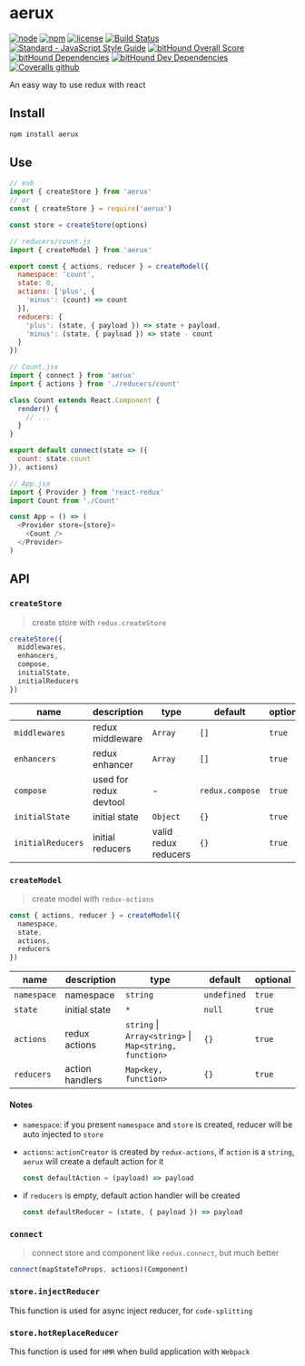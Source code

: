 # aerux

[![node](https://img.shields.io/node/v/aerux.svg)](https://www.npmjs.com/package/aerux)
[![npm](https://img.shields.io/npm/v/aerux.svg)](https://www.npmjs.com/package/aerux)
[![license](https://img.shields.io/npm/l/aerux.svg)](https://github.com/kagawagao/aerux/blob/master/LICENSE)
[![Build Status](https://travis-ci.org/kagawagao/aerux.svg?branch=master)](https://travis-ci.org/kagawagao/aerux)
[![Standard - JavaScript Style Guide](https://img.shields.io/badge/code_style-standard-brightgreen.svg)](http://standardjs.com/)
[![bitHound Overall Score](https://www.bithound.io/github/kagawagao/aerux/badges/score.svg)](https://www.bithound.io/github/kagawagao/aerux)
[![bitHound Dependencies](https://www.bithound.io/github/kagawagao/aerux/badges/dependencies.svg)](https://www.bithound.io/github/kagawagao/aerux/master/dependencies/npm)
[![bitHound Dev Dependencies](https://www.bithound.io/github/kagawagao/aerux/badges/devDependencies.svg)](https://www.bithound.io/github/kagawagao/aerux/master/dependencies/npm)
[![Coveralls github](https://img.shields.io/coveralls/github/kagawagao/aerux.svg)](https://coveralls.io/github/kagawagao/aerux)

An easy way to use redux with react

## Install

```bash
npm install aerux
```

## Use

```js
// es6
import { createStore } from 'aerux'
// or
const { createStore } = require('aerux')

const store = createStore(options)

// reducers/count.js
import { createModel } from 'aerux'

export const { actions, reducer } = createModel({
  namespace: 'count',
  state: 0,
  actions: ['plus', {
    'minus': (count) => count
  }],
  reducers: {
    'plus': (state, { payload }) => state + payload,
    'minus': (state, { payload }) => state - count
  }
})

// Count.jsx
import { connect } from 'aerux'
import { actions } from './reducers/count'

class Count extends React.Component {
  render() {
    // ...
  }
}

export default connect(state => ({
  count: state.count
}), actions)

// App.jsx
import { Provider } from 'react-redux'
import Count from './Count'

const App = () => (
  <Provider store={store}>
    <Count />
  </Provider>
)
```

## API

### `createStore`

> create store with `redux.createStore`

```js
createStore({
  middlewares,
  enhancers,
  compose,
  initialState,
  initialReducers
})
```

| name | description | type | default | optional |
| ---- | ----------- | ---- | ------- | -------- |
| `middlewares` | redux middleware | `Array` | `[]` | `true`|
| `enhancers` | redux enhancer | `Array` | `[]` | `true` |
| `compose` | used for redux devtool | - | `redux.compose` | `true` |
| `initialState` | initial state | `Object` | `{}` | `true` |
| `initialReducers` | initial reducers | valid redux reducers | `{}` | `true` |

### `createModel`

> create model with `redux-actions`

```js
const { actions, reducer } = createModel({
  namespace,
  state,
  actions,
  reducers
})
```

| name | description | type | default | optional |
| ---- | ----------- | ---- | ------- | -------- |
| `namespace` | namespace | `string` | `undefined` | `true`|
| `state` | initial state | `*` | `null` | `true` |
| `actions` | redux actions | `string` \| `Array<string>` \| `Map<string, function>` | `{}` | `true` |
| `reducers` | action handlers | `Map<key, function>` | `{}` | `true` |

#### Notes

- `namespace`: if you present `namespace` and `store` is created, reducer will be auto injected to `store`

- `actions`: `actionCreator` is created by `redux-actions`, if `action` is a `string`, `aerux` will create a default action for it

  ```js
  const defaultAction = (payload) => payload
  ```

- if `reducers` is empty, default action handler will be created

  ```js
  const defaultReducer = (state, { payload }) => payload
  ```

### `connect`

> connect store and component like `redux.connect`, but much better

```js
connect(mapStateToProps, actions)(Component)
```

### `store.injectReducer`

This function is used for async inject reducer, for `code-splitting`

### `store.hotReplaceReducer`

This function is used for `HMR` when build application with `Webpack`
